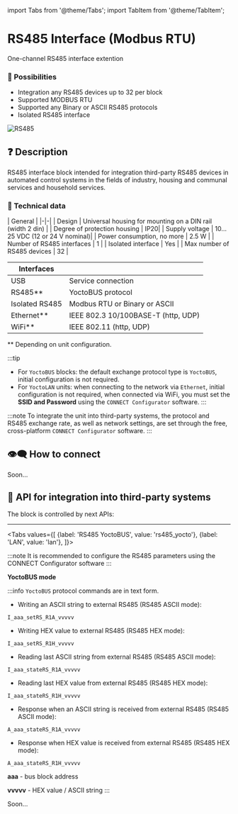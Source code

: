 
import Tabs from '@theme/Tabs';
import TabItem from '@theme/TabItem';

# RS485 Interface (Modbus RTU)

One-channel RS485 interface extention

### 💎 Possibilities
- Integration any RS485 devices up to 32 per block
- Supported MODBUS RTU
- Supported any Binary or ASCII RS485 protocols
- Isolated RS485 interface

![RS485](/img/blocks_photo/RS485_L.jpg)

## ❓ Description
RS485 interface block intended for integration third-party RS485 devices in automated control systems in the fields of industry, housing and communal services and household services.

### 🔧 Technical data
| General |
|-|-|
| Design | Universal housing for mounting on a DIN rail (width 2 din) |
| Degree of protection housing | IP20|
| Supply voltage | 10…25 VDC (12 or 24 V nominal)|
| Power consumption, no more | 2.5 W |
| Number of RS485 interfaces | 1 |
| Isolated interface | Yes |
| Max number of RS485 devices | 32 |

| Interfaces | |
|-|-|
|USB | Service connection|
|RS485** | YoctoBUS protocol |
|Isolated RS485 | Modbus RTU or Binary or ASCII |
|Ethernet**| IEEE 802.3 10/100BASE-T (http, UDP)|
|WiFi**| IEEE 802.11 (http, UDP) |
** Depending on unit configuration.

:::tip
- For `YoctoBUS` blocks: the default exchange protocol type is `YoctoBUS`, initial configuration is not required.
- For `YoctoLAN` units: when connecting to the network via `Ethernet`, initial configuration is not required, when connected via WiFi, you must set the **SSID and Password** using the `CONNECT Configurator` software.
:::

:::note
To integrate the unit into third-party systems, the protocol and RS485 exchange rate, as well as network settings, are set through the free, cross-platform `CONNECT Configurator` software.
:::

## 👁‍🗨 How to connect

Soon...

## 🔌 API for integration into third-party systems

The block is controlled by next APIs:

---

<Tabs
  values={[
    {label: 'RS485 YoctoBUS', value: 'rs485_yocto'},
    {label: 'LAN', value: 'lan'},
  ]}>

<TabItem value="rs485_yocto">

:::note
It is recommended to configure the RS485 parameters using the CONNECT Configurator software
:::

**YoctoBUS mode**

:::info
`YoctoBUS` protocol commands are in text form.

- Writing an ASCII string to external RS485 (RS485 ASCII mode):
```
I_aaa_setRS_R1A_vvvvv
``` 
- Writing HEX value to external RS485 (RS485 HEX mode):
```
I_aaa_setRS_R1H_vvvvv
``` 

- Reading last ASCII string from external RS485 (RS485 ASCII mode):
```
I_aaa_stateRS_R1A_vvvvv
``` 
- Reading last HEX value from external RS485 (RS485 HEX mode):
```
I_aaa_stateRS_R1H_vvvvv
``` 

- Response when an ASCII string is received from external RS485 (RS485 ASCII mode):
```
A_aaa_stateRS_R1A_vvvvv
```
- Response when HEX value is received from external RS485 (RS485 HEX mode):
```
A_aaa_stateRS_R1H_vvvvv
``` 

**aaa** - bus block address

**vvvvv** - HEX value / ASCII string
:::

</TabItem>
  
<TabItem value="lan">
    
Soon...

</TabItem>
</Tabs>
